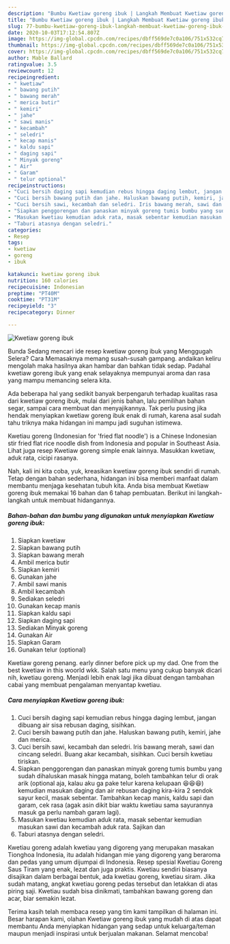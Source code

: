 ```yaml
---
description: "Bumbu Kwetiaw goreng ibuk | Langkah Membuat Kwetiaw goreng ibuk Yang Sedap"
title: "Bumbu Kwetiaw goreng ibuk | Langkah Membuat Kwetiaw goreng ibuk Yang Sedap"
slug: 77-bumbu-kwetiaw-goreng-ibuk-langkah-membuat-kwetiaw-goreng-ibuk-yang-sedap
date: 2020-10-03T17:12:54.807Z
image: https://img-global.cpcdn.com/recipes/dbff569de7c0a106/751x532cq70/kwetiaw-goreng-ibuk-foto-resep-utama.jpg
thumbnail: https://img-global.cpcdn.com/recipes/dbff569de7c0a106/751x532cq70/kwetiaw-goreng-ibuk-foto-resep-utama.jpg
cover: https://img-global.cpcdn.com/recipes/dbff569de7c0a106/751x532cq70/kwetiaw-goreng-ibuk-foto-resep-utama.jpg
author: Mable Ballard
ratingvalue: 3.5
reviewcount: 12
recipeingredient:
- " kwetiaw"
- " bawang putih"
- " bawang merah"
- " merica butir"
- " kemiri"
- " jahe"
- " sawi manis"
- " kecambah"
- " seledri"
- " kecap manis"
- " kaldu sapi"
- " daging sapi"
- " Minyak goreng"
- " Air"
- " Garam"
- " telur optional"
recipeinstructions:
- "Cuci bersih daging sapi kemudian rebus hingga daging lembut, jangan dibuang air sisa rebusan daging, sisihkan."
- "Cuci bersih bawang putih dan jahe. Haluskan bawang putih, kemiri, jahe dan merica."
- "Cuci bersih sawi, kecambah dan seledri. Iris bawang merah, sawi dan cincang seledri. Buang akar kecambah, sisihkan. Cuci bersih kwetiau tiriskan."
- "Siapkan penggorengan dan panaskan minyak goreng tumis bumbu yang sudah dihaluskan masak hingga matang, boleh tambahkan telur di orak arik (optional aja, kalau aku ga pake telur karena kelupaan 😆😆😆) kemudian masukan daging dan air rebusan daging kira-kira 2 sendok sayur kecil, masak sebentar. Tambahkan kecap manis, kaldu sapi dan garam, cek rasa (agak asin dikit biar waktu kwetiau sama sayurannya masuk ga perlu nambah garam lagi)."
- "Masukan kwetiau kemudian aduk rata, masak sebentar kemudian masukan sawi dan kecambah aduk rata. Sajikan dan"
- "Taburi atasnya dengan seledri."
categories:
- Resep
tags:
- kwetiaw
- goreng
- ibuk

katakunci: kwetiaw goreng ibuk 
nutrition: 160 calories
recipecuisine: Indonesian
preptime: "PT40M"
cooktime: "PT31M"
recipeyield: "3"
recipecategory: Dinner

---
```



![Kwetiaw goreng ibuk](https://img-global.cpcdn.com/recipes/dbff569de7c0a106/751x532cq70/kwetiaw-goreng-ibuk-foto-resep-utama.jpg)

Bunda Sedang mencari ide resep kwetiaw goreng ibuk yang Menggugah Selera? Cara Memasaknya memang susah-susah gampang. andaikan keliru mengolah maka hasilnya akan hambar dan bahkan tidak sedap. Padahal kwetiaw goreng ibuk yang enak selayaknya mempunyai aroma dan rasa yang mampu memancing selera kita.

Ada beberapa hal yang sedikit banyak berpengaruh terhadap kualitas rasa dari kwetiaw goreng ibuk, mulai dari jenis bahan, lalu pemilihan bahan segar, sampai cara membuat dan menyajikannya. Tak perlu pusing jika hendak menyiapkan kwetiaw goreng ibuk enak di rumah, karena asal sudah tahu triknya maka hidangan ini mampu jadi suguhan istimewa.

Kwetiau goreng (Indonesian for &#39;fried flat noodle&#39;) is a Chinese Indonesian stir fried flat rice noodle dish from Indonesia and popular in Southeast Asia. Lihat juga resep Kwetiaw goreng simple enak lainnya. Masukkan kwetiaw, aduk rata, cicipi rasanya.


Nah, kali ini kita coba, yuk, kreasikan kwetiaw goreng ibuk sendiri di rumah. Tetap dengan bahan sederhana, hidangan ini bisa memberi manfaat dalam membantu menjaga kesehatan tubuh kita. Anda bisa membuat Kwetiaw goreng ibuk memakai 16 bahan dan 6 tahap pembuatan. Berikut ini langkah-langkah untuk membuat hidangannya.

<!--inarticleads1-->

##### Bahan-bahan dan bumbu yang digunakan untuk menyiapkan Kwetiaw goreng ibuk:

1. Siapkan  kwetiaw
1. Siapkan  bawang putih
1. Siapkan  bawang merah
1. Ambil  merica butir
1. Siapkan  kemiri
1. Gunakan  jahe
1. Ambil  sawi manis
1. Ambil  kecambah
1. Sediakan  seledri
1. Gunakan  kecap manis
1. Siapkan  kaldu sapi
1. Siapkan  daging sapi
1. Sediakan  Minyak goreng
1. Gunakan  Air
1. Siapkan  Garam
1. Gunakan  telur (optional)


Kwetiaw goreng penang. early dinner before pick up my dad. One from the best kwetiaw in this woorld wkk. Salah satu menu yang cukup banyak dicari nih, kwetiau goreng. Menjadi lebih enak lagi jika dibuat dengan tambahan cabai yang membuat pengalaman menyantap kwetiau. 

<!--inarticleads2-->

##### Cara menyiapkan Kwetiaw goreng ibuk:

1. Cuci bersih daging sapi kemudian rebus hingga daging lembut, jangan dibuang air sisa rebusan daging, sisihkan.
1. Cuci bersih bawang putih dan jahe. Haluskan bawang putih, kemiri, jahe dan merica.
1. Cuci bersih sawi, kecambah dan seledri. Iris bawang merah, sawi dan cincang seledri. Buang akar kecambah, sisihkan. Cuci bersih kwetiau tiriskan.
1. Siapkan penggorengan dan panaskan minyak goreng tumis bumbu yang sudah dihaluskan masak hingga matang, boleh tambahkan telur di orak arik (optional aja, kalau aku ga pake telur karena kelupaan 😆😆😆) kemudian masukan daging dan air rebusan daging kira-kira 2 sendok sayur kecil, masak sebentar. Tambahkan kecap manis, kaldu sapi dan garam, cek rasa (agak asin dikit biar waktu kwetiau sama sayurannya masuk ga perlu nambah garam lagi).
1. Masukan kwetiau kemudian aduk rata, masak sebentar kemudian masukan sawi dan kecambah aduk rata. Sajikan dan
1. Taburi atasnya dengan seledri.


Kwetiau goreng adalah kwetiau yang digoreng yang merupakan masakan Tionghoa Indonesia, itu adalah hidangan mie yang digoreng yang beraroma dan pedas yang umum dijumpai di Indonesia. Resep spesial Kwetiau Goreng Saus Tiram yang enak, lezat dan juga praktis. Kwetiau sendiri biasanya disajikan dalam berbagai bentuk, ada kwetiau goreng, kwetiau siram. Jika sudah matang, angkat kwetiau goreng pedas tersebut dan letakkan di atas piring saji. Kwetiau sudah bisa dinikmati, tambahkan bawang goreng dan acar, biar semakin lezat. 

Terima kasih telah membaca resep yang tim kami tampilkan di halaman ini. Besar harapan kami, olahan Kwetiaw goreng ibuk yang mudah di atas dapat membantu Anda menyiapkan hidangan yang sedap untuk keluarga/teman maupun menjadi inspirasi untuk berjualan makanan. Selamat mencoba!

